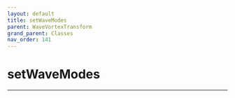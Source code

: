 ```yaml
---
layout: default
title: setWaveModes
parent: WaveVortexTransform
grand_parent: Classes
nav_order: 141
---
```


#  setWaveModes




---

